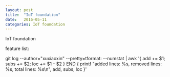 ```yaml
---
layout: post
title:  "IoT foundation"
date:   2016-05-11
categories: IoT foundation
---
```

IoT foundation

feature list:



git log --author="xuxiaoxin" --pretty=tformat: --numstat | awk '{ add += $1; subs += $2; loc += $1 - $2 } END { printf "added lines: %s, removed lines: %s, total lines: %s\n", add, subs, loc }' 